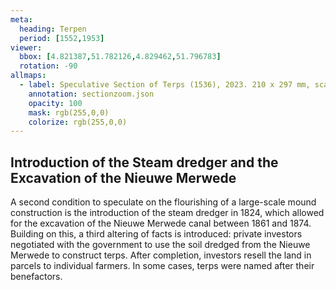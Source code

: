 ```yaml
---
meta:
  heading: Terpen
  period: [1552,1953]
viewer:
  bbox: [4.821387,51.782126,4.829462,51.796783]
  rotation: -90
allmaps:
  - label: Speculative Section of Terps (1536), 2023. 210 x 297 mm, scale 1:1000. The Berlage.
    annotation: sectionzoom.json
    opacity: 100
    mask: rgb(255,0,0)
    colorize: rgb(255,0,0)
---
```


## Introduction of the Steam dredger and the Excavation of the Nieuwe Merwede

A second condition to speculate on the flourishing of a large-scale mound construction is the introduction of the steam dredger in 1824, which allowed for the excavation of the Nieuwe Merwede canal between 1861 and 1874. Building on this, a third altering of facts is introduced: private investors negotiated with the government to use the soil dredged from the Nieuwe Merwede to construct terps. After completion, investors resell the land in parcels to individual farmers. In some cases, terps were named after their benefactors.
